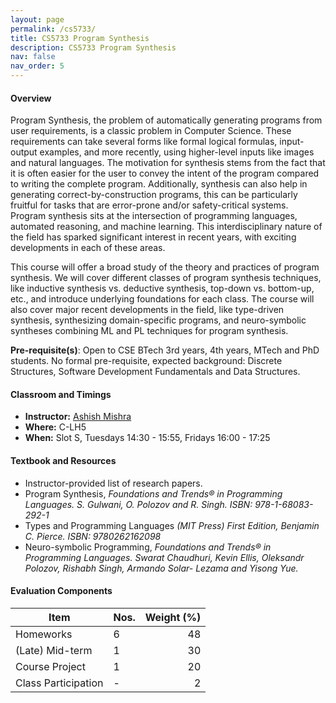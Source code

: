 ```yaml
---
layout: page
permalink: /cs5733/
title: CS5733 Program Synthesis
description: CS5733 Program Synthesis
nav: false
nav_order: 5
---
```

<!-- 
> A language that doesn't affect the way you think about
> programming is not worth knowing.

<div align="right">  
-- Alan Perlis, First recipient of Turing Award, 1966.
</div> -->

#### Overview

Program Synthesis, the problem of automatically generating programs from user requirements, is a classic problem in Computer Science. These requirements can take several forms like formal logical formulas, input-output examples, and more recently, using higher-level
inputs like images and natural languages. The motivation for synthesis stems from the fact that it is often easier for the user to convey the intent of the
program compared to writing the complete program. 
Additionally, synthesis can also help in
generating correct-by-construction programs, this can be particularly fruitful for tasks that are
error-prone and/or safety-critical systems.
Program synthesis sits at the intersection of programming languages, automated reasoning, and machine learning. This interdisciplinary nature of the field has sparked significant interest in recent years, with exciting developments in each of these areas.

This course will offer a broad study of the theory and practices of program synthesis. We will cover different classes of program synthesis techniques, like inductive synthesis vs. deductive synthesis, top-down vs. bottom-up, etc., and introduce underlying foundations for each class. The course will also cover major recent developments in the field, like type-driven synthesis, synthesizing domain-specific programs, and neuro-symbolic syntheses combining ML and PL techniques for program synthesis.

**Pre-requisite(s)**: Open to CSE BTech 3rd years, 4th years, MTech and PhD students.
No formal pre-requisite, expected background: Discrete Structures, Software Development Fundamentals and Data Structures.

#### Classroom and Timings

* **Instructor:** [Ashish Mishra](https://aegis-iisc.github.io)
* **Where:** C-LH5 
* **When:** Slot S, Tuesdays 14:30 - 15:55, Fridays 16:00 - 17:25 


#### Textbook and Resources

* Instructor-provided list of research papers.
* Program Synthesis, _Foundations and Trends® in Programming Languages. 
S. Gulwani, O. Polozov and R. Singh. ISBN: 978-1-68083-292-1_
* Types and Programming Languages _(MIT Press) First Edition, Benjamin C. Pierce. ISBN: 9780262162098_
* Neuro-symbolic Programming, _Foundations and Trends® in Programming Languages. Swarat Chaudhuri, Kevin Ellis, Oleksandr Polozov, Rishabh Singh, Armando Solar- Lezama and Yisong Yue._



#### Evaluation Components

| Item                |    Nos.  | Weight (%) |
|---------------------|----------|--------------:|
| Homeworks           |     6    |     48        |
| (Late) Mid-term     |     1    |     30        |
| Course Project      |     1    |     20        |
| Class Participation |     -    |     2         |
